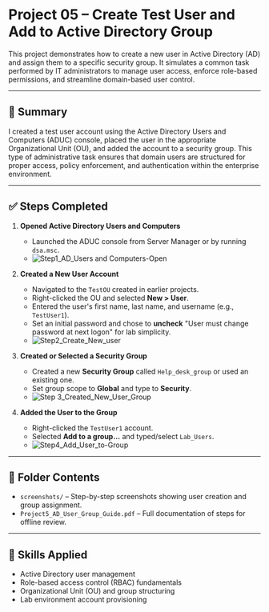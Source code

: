 # Project 05 – Create Test User and Add to Active Directory Group

This project demonstrates how to create a new user in Active Directory (AD) and assign them to a specific security group. It simulates a common task performed by IT administrators to manage user access, enforce role-based permissions, and streamline domain-based user control.

---

## 🧩 Summary

I created a test user account using the Active Directory Users and Computers (ADUC) console, placed the user in the appropriate Organizational Unit (OU), and added the account to a security group. This type of administrative task ensures that domain users are structured for proper access, policy enforcement, and authentication within the enterprise environment.

---

## ✅ Steps Completed

1. **Opened Active Directory Users and Computers**
   - Launched the ADUC console from Server Manager or by running `dsa.msc`.
   - ![Step1_AD_Users and Computers-Open](https://github.com/user-attachments/assets/9ca5c958-b856-4fd9-9b13-488010886bd4)


2. **Created a New User Account**
   - Navigated to the `TestOU` created in earlier projects.
   - Right-clicked the OU and selected **New > User**.
   - Entered the user's first name, last name, and username (e.g., `TestUser1`).
   - Set an initial password and chose to **uncheck** "User must change password at next logon" for lab simplicity.
   - ![Step2_Create_New_user](https://github.com/user-attachments/assets/5969dd36-43fc-4fb1-831e-20e004751dd0)


3. **Created or Selected a Security Group**
   - Created a new **Security Group** called `Help_desk_group` or used an existing one.
   - Set group scope to **Global** and type to **Security**.
   - ![Step 3_Created_New_User_Group](https://github.com/user-attachments/assets/5fa161e2-af15-4427-9ef9-0c31cc105675)


4. **Added the User to the Group**
   - Right-clicked the `TestUser1` account.
   - Selected **Add to a group…** and typed/select `Lab_Users`.
   - ![Step4_Add_User_to-Group ](https://github.com/user-attachments/assets/85221224-a59b-4a75-a4d7-0509f3d4a290)

---

## 📁 Folder Contents

- `screenshots/` – Step-by-step screenshots showing user creation and group assignment.
- `Project5_AD_User_Group_Guide.pdf` – Full documentation of steps for offline review.

---

## 🔧 Skills Applied

- Active Directory user management  
- Role-based access control (RBAC) fundamentals  
- Organizational Unit (OU) and group structuring  
- Lab environment account provisioning  


